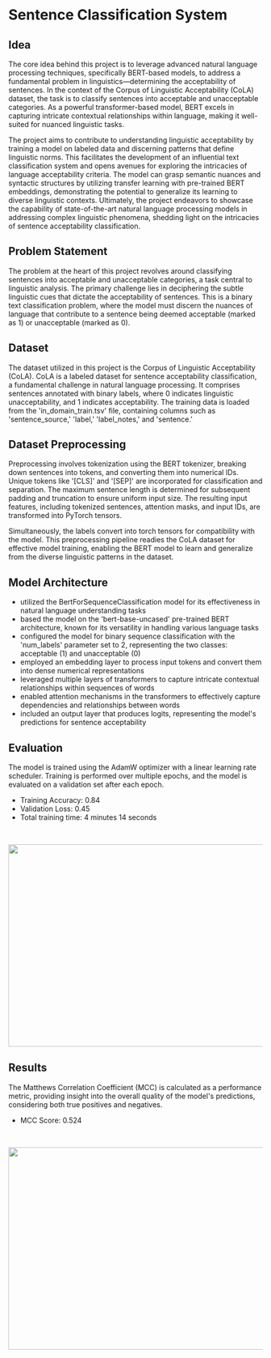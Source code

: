 # Sentence Classification System

## Idea

The core idea behind this project is to leverage advanced natural language processing techniques, specifically BERT-based models, to address a fundamental problem in linguistics—determining the acceptability of sentences. In the context of the Corpus of Linguistic Acceptability (CoLA) dataset, the task is to classify sentences into acceptable and unacceptable categories. As a powerful transformer-based model, BERT excels in capturing intricate contextual relationships within language, making it well-suited for nuanced linguistic tasks.

The project aims to contribute to understanding linguistic acceptability by training a model on labeled data and discerning patterns that define linguistic norms. This facilitates the development of an influential text classification system and opens avenues for exploring the intricacies of language acceptability criteria. The model can grasp semantic nuances and syntactic structures by utilizing transfer learning with pre-trained BERT embeddings, demonstrating the potential to generalize its learning to diverse linguistic contexts. Ultimately, the project endeavors to showcase the capability of state-of-the-art natural language processing models in addressing complex linguistic phenomena, shedding light on the intricacies of sentence acceptability classification.


## Problem Statement

The problem at the heart of this project revolves around classifying sentences into acceptable and unacceptable categories, a task central to linguistic analysis. The primary challenge lies in deciphering the subtle linguistic cues that dictate the acceptability of sentences. This is a binary text classification problem, where the model must discern the nuances of language that contribute to a sentence being deemed acceptable (marked as 1) or unacceptable (marked as 0).


## Dataset

The dataset utilized in this project is the Corpus of Linguistic Acceptability (CoLA). CoLA is a labeled dataset for sentence acceptability classification, a fundamental challenge in natural language processing. It comprises sentences annotated with binary labels, where 0 indicates linguistic unacceptability, and 1 indicates acceptability. The training data is loaded from the 'in_domain_train.tsv' file, containing columns such as 'sentence_source,' 'label,' 'label_notes,' and 'sentence.'


## Dataset Preprocessing

Preprocessing involves tokenization using the BERT tokenizer, breaking down sentences into tokens, and converting them into numerical IDs. Unique tokens like '[CLS]' and '[SEP]' are incorporated for classification and separation. The maximum sentence length is determined for subsequent padding and truncation to ensure uniform input size.
The resulting input features, including tokenized sentences, attention masks, and input IDs, are transformed into PyTorch tensors. 

Simultaneously, the labels convert into torch tensors for compatibility with the model. This preprocessing pipeline readies the CoLA dataset for effective model training, enabling the BERT model to learn and generalize from the diverse linguistic patterns in the dataset.


## Model Architecture

- utilized the BertForSequenceClassification model for its effectiveness in natural language understanding tasks
- based the model on the 'bert-base-uncased' pre-trained BERT architecture, known for its versatility in handling various language tasks
- configured the model for binary sequence classification with the 'num_labels' parameter set to 2, representing the two classes: acceptable (1) and unacceptable (0)
- employed an embedding layer to process input tokens and convert them into dense numerical representations
- leveraged multiple layers of transformers to capture intricate contextual relationships within sequences of words
- enabled attention mechanisms in the transformers to effectively capture dependencies and relationships between words
- included an output layer that produces logits, representing the model's predictions for sentence acceptability


## Evaluation

The model is trained using the AdamW optimizer with a linear learning rate scheduler. Training is performed over multiple epochs, and the model is evaluated on a validation set after each epoch. 

- Training Accuracy: 0.84
- Validation Loss: 0.45
- Total training time: 4 minutes 14 seconds

<br/><center><img src="" width="800" height="400"></center>

## Results

The Matthews Correlation Coefficient (MCC) is calculated as a performance metric, providing insight into the overall quality of the model's predictions, considering both true positives and negatives.

- MCC Score: 0.524

<br/><center><img src="" width="800" height="400"></center>
